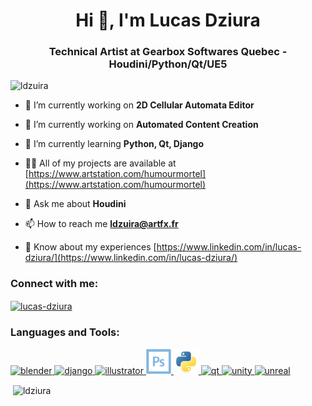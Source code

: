 <h1 align="center">Hi 👋, I'm Lucas Dziura</h1>
<h3 align="center">Technical Artist at Gearbox Softwares Quebec - Houdini/Python/Qt/UE5</h3>

<p align="left"> <img src="https://komarev.com/ghpvc/?username=ldzuira&label=Profile%20views&color=0e75b6&style=flat" alt="ldzuira" /> </p>

- 🔭 I’m currently working on **2D Cellular Automata Editor**

- 🔭 I’m currently working on **Automated Content Creation**

- 🌱 I’m currently learning **Python, Qt, Django**

- 👨‍💻 All of my projects are available at [https://www.artstation.com/humourmortel](https://www.artstation.com/humourmortel)

- 💬 Ask me about **Houdini**

- 📫 How to reach me **ldzuira@artfx.fr**

- 📄 Know about my experiences [https://www.linkedin.com/in/lucas-dziura/](https://www.linkedin.com/in/lucas-dziura/)

<h3 align="left">Connect with me:</h3>
<p align="left">
<a href="https://linkedin.com/in/lucas-dziura" target="blank"><img align="center" src="https://raw.githubusercontent.com/rahuldkjain/github-profile-readme-generator/master/src/images/icons/Social/linked-in-alt.svg" alt="lucas-dziura" height="30" width="40" /></a>
</p>

<h3 align="left">Languages and Tools:</h3>
<p align="left"> <a href="https://www.blender.org/" target="_blank" rel="noreferrer"> <img src="https://download.blender.org/branding/community/blender_community_badge_white.svg" alt="blender" width="40" height="40"/> </a> <a href="https://www.djangoproject.com/" target="_blank" rel="noreferrer"> <img src="https://cdn.worldvectorlogo.com/logos/django.svg" alt="django" width="40" height="40"/> </a> <a href="https://www.adobe.com/in/products/illustrator.html" target="_blank" rel="noreferrer"> <img src="https://www.vectorlogo.zone/logos/adobe_illustrator/adobe_illustrator-icon.svg" alt="illustrator" width="40" height="40"/> </a> <a href="https://www.photoshop.com/en" target="_blank" rel="noreferrer"> <img src="https://raw.githubusercontent.com/devicons/devicon/master/icons/photoshop/photoshop-line.svg" alt="photoshop" width="40" height="40"/> </a> <a href="https://www.python.org" target="_blank" rel="noreferrer"> <img src="https://raw.githubusercontent.com/devicons/devicon/master/icons/python/python-original.svg" alt="python" width="40" height="40"/> </a> <a href="https://www.qt.io/" target="_blank" rel="noreferrer"> <img src="https://upload.wikimedia.org/wikipedia/commons/0/0b/Qt_logo_2016.svg" alt="qt" width="40" height="40"/> </a> <a href="https://unity.com/" target="_blank" rel="noreferrer"> <img src="https://www.vectorlogo.zone/logos/unity3d/unity3d-icon.svg" alt="unity" width="40" height="40"/> </a> <a href="https://unrealengine.com/" target="_blank" rel="noreferrer"> <img src="https://raw.githubusercontent.com/kenangundogan/fontisto/036b7eca71aab1bef8e6a0518f7329f13ed62f6b/icons/svg/brand/unreal-engine.svg" alt="unreal" width="40" height="40"/> </a> </p>

<p>&nbsp;<img align="center" src="https://github-readme-stats.vercel.app/api?username=ldziura&show_icons=true&theme=onedark&locale=en" alt="ldziura" /></p>
